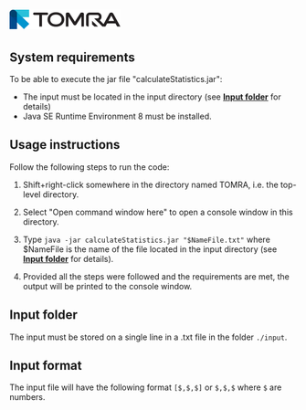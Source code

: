 ![TOMRA logo](https://github.com/Engineer2B/TOMRA/blob/master/logo-tomra.png "TOMRA")
=====
## System requirements
To be able to execute the jar file "calculateStatistics.jar":
  * The input must be located in the input directory (see **[Input folder](#input-folder)** for details)
  * Java SE Runtime Environment 8 must be installed.

## Usage instructions
Follow the following steps to run the code:

1. Shift+right-click somewhere in the directory named TOMRA, i.e. the top-level directory.  

2. Select "Open command window here" to open a console window in this directory.  

3. Type `java -jar calculateStatistics.jar "$NameFile.txt"` where
$NameFile is the name of the file located in the input directory
(see **[Input folder](#input-folder)** for details).  

4. Provided all the steps were followed and the requirements are met, the output will be printed to the console window.

## <a name="input-folder"></a>Input folder
The input must be stored on a single line in a .txt file in the folder `./input`.

## Input format
The input file will have the following format `[$,$,$]` or `$,$,$` where `$` are numbers.